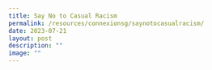 ```yaml
---
title: Say No to Casual Racism
permalink: /resources/connexionsg/saynotocasualracism/
date: 2023-07-21
layout: post
description: ""
image: ""
---
```

